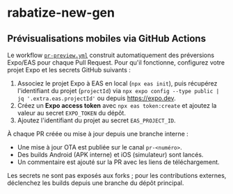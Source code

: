 # rabatize-new-gen

## Prévisualisations mobiles via GitHub Actions

Le workflow [`pr-preview.yml`](.github/workflows/pr-preview.yml) construit automatiquement des préversions Expo/EAS pour chaque Pull Request. Pour qu'il fonctionne, configurez votre projet Expo et les secrets GitHub suivants :

1. Associez le projet Expo à EAS en local (`npx eas init`), puis récupérez l'identifiant du projet (`projectId`) via `npx expo config --type public | jq '.extra.eas.projectId'` ou depuis https://expo.dev.
2. Créez un **Expo access token** avec `npx eas token:create` et ajoutez la valeur au secret `EXPO_TOKEN` du dépôt.
3. Ajoutez l'identifiant du projet au secret `EAS_PROJECT_ID`.

À chaque PR créée ou mise à jour depuis une branche interne :

- Une mise à jour OTA est publiée sur le canal `pr-<numéro>`.
- Des builds Android (APK interne) et iOS (simulateur) sont lancés.
- Un commentaire est ajouté sur la PR avec les liens de téléchargement.

Les secrets ne sont pas exposés aux forks ; pour les contributions externes, déclenchez les builds depuis une branche du dépôt principal.
